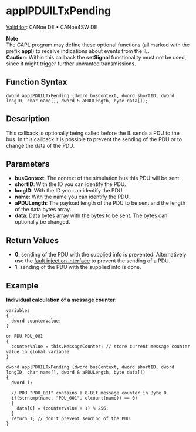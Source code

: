 # applPDUILTxPending

[Valid for](../../../Shared/FeatureAvailability.md): CANoe DE • CANoe4SW DE

**Note**  
The CAPL program may define these optional functions (all marked with the prefix **appl**) to receive indications about events from the IL.  
**Caution**: Within this callback the **setSignal** functionality must not be used, since it might trigger further unwanted transmissions.

## Function Syntax

```plaintext
dword applPDUILTxPending (dword busContext, dword shortID, dword longID, char name[], dword & aPDULength, byte data[]);
```

## Description

This callback is optionally being called before the IL sends a PDU to the bus. In this callback it is possible to prevent the sending of the PDU or to change the data of the PDU.

## Parameters

- **busContext**: The context of the simulation bus this PDU will be sent.
- **shortID**: With the ID you can identify the PDU.
- **longID**: With the ID you can identify the PDU.
- **name**: With the name you can identify the PDU.
- **aPDULength**: The payload length of the PDU to be sent and the length of the data bytes array.
- **data**: Data bytes array with the bytes to be sent. The bytes can optionally be changed.

## Return Values

- **0**: sending of the PDU with the supplied info is prevented. Alternatively use the [fault injection interface](../CAPLfunctionsAUTOSARpduILOverview.md#FaultInjectionAndDisturbance) to prevent the sending of a PDU.
- **1**: sending of the PDU with the supplied info is done.

## Example

**Individual calculation of a message counter:**

```plaintext
variables
{
  dword counterValue;
}

on PDU PDU_001
{
  counterValue = this.MessageCounter; // store current message counter value in global variable
}

dword applPDUILTxPending (dword busContext, dword shortID, dword longID, char name[], dword & aPDULength, byte data[])
{
  dword i;

  // PDU "PDU_001" contains a 8-Bit message counter in Byte 0.
  if(strncmp(name, "PDU_001", elcount(name)) == 0)
  {
    data[0] = (counterValue + 1) % 256;
  }
  return 1; // don't prevent sending of the PDU
}
```
